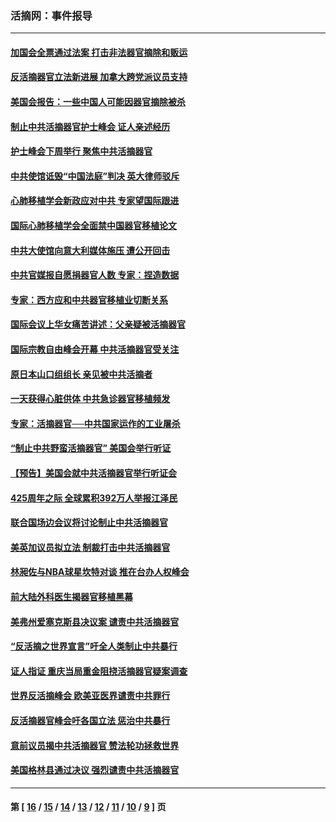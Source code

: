 ### 活摘网：事件报导
---
#### [加国会全票通过法案 打击非法器官摘除和贩运](../../pages/nf5877/n13884924.md?05120430) 
#### [反活摘器官立法新进展 加拿大跨党派议员支持](../../pages/nf5877/n13876061.md?05120430) 
#### [美国会报告：一些中国人可能因器官摘除被杀](../../pages/nf5877/n13867964.md?05120430) 
#### [制止中共活摘器官护士峰会 证人亲述经历](../../pages/nf5877/n13859007.md?05120430) 
#### [护士峰会下周举行 聚焦中共活摘器官](../../pages/nf5877/n13855418.md?05120430) 
#### [中共使馆诋毁“中国法庭”判决 英大律师驳斥](../../pages/nf5877/n13833945.md?05120430) 
#### [心肺移植学会新政应对中共 专家望国际跟进](../../pages/nf5877/n13829043.md?05120430) 
#### [国际心肺移植学会全面禁中国器官移植论文](../../pages/nf5877/n13827785.md?05120430) 
#### [中共大使馆向意大利媒体施压 遭公开回击](../../pages/nf5877/n13826038.md?05120430) 
#### [中共官媒报自愿捐器官人数 专家：捏造数据](../../pages/nf5877/n13814130.md?05120430) 
#### [专家：西方应和中共器官移植业切断关系](../../pages/nf5877/n13772828.md?05120430) 
#### [国际会议上华女痛苦讲述：父亲疑被活摘器官](../../pages/nf5877/n13771583.md?05120430) 
#### [国际宗教自由峰会开幕 中共活摘器官受关注](../../pages/nf5877/n13769995.md?05120430) 
#### [原日本山口组组长 亲见被中共活摘者](../../pages/nf5877/n13767360.md?05120430) 
#### [一天获得心脏供体 中共急诊器官移植频发](../../pages/nf5877/n13764689.md?05120430) 
#### [专家：活摘器官──中共国家运作的工业屠杀](../../pages/nf5877/n13761178.md?05120430) 
#### [“制止中共野蛮活摘器官” 美国会举行听证](../../pages/nf5877/n13735831.md?05120430) 
#### [【预告】美国会就中共活摘器官举行听证会](../../pages/nf5877/n13732843.md?05120430) 
#### [425周年之际 全球累积392万人举报江泽民](../../pages/nf5877/n13719232.md?05120430) 
#### [联合国场边会议将讨论制止中共活摘器官](../../pages/nf5877/n13656361.md?05120430) 
#### [美英加议员拟立法 制裁打击中共活摘器官](../../pages/nf5877/n13430251.md?05120430) 
#### [林昶佐与NBA球星坎特对谈 推在台办人权峰会](../../pages/nf5877/n13414467.md?05120430) 
#### [前大陆外科医生揭器官移植黑幕](../../pages/nf5877/n13401416.md?05120430) 
#### [美弗州爱塞克斯县决议案 谴责中共活摘器官](../../pages/nf5877/n13320919.md?05120430) 
#### [“反活摘之世界宣言”吁全人类制止中共暴行](../../pages/nf5877/n13259730.md?05120430) 
#### [证人指证 重庆当局重金阻挠活摘器官疑案调查](../../pages/nf5877/n13259127.md?05120430) 
#### [世界反活摘峰会 欧美亚医界谴责中共罪行](../../pages/nf5877/n13253550.md?05120430) 
#### [反活摘器官峰会吁各国立法 惩治中共暴行](../../pages/nf5877/n13245052.md?05120430) 
#### [意前议员揭中共活摘器官 赞法轮功拯救世界](../../pages/nf5877/n13203445.md?05120430) 
#### [美国格林县通过决议 强烈谴责中共活摘器官](../../pages/nf5877/n13119367.md?05120430) 

---
#### 第 [ [16](./16.md?05120430) / [15](./15.md?05120430) / [14](./14.md?05120430) / [13](./13.md?05120430) / [12](./12.md?05120430) / [11](./11.md?05120430) / [10](./10.md?05120430) / [9](./9.md?05120430) ] 页
